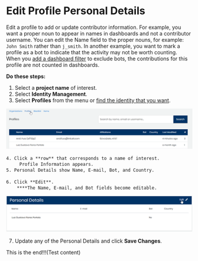 # Edit Profile Personal Details

Edit a profile to add or update contributor information. For example, you want a proper noun to appear in names in dashboards and not a contributor username. You can edit the Name field to the proper nouns, for example: `John Smith` rather than `j_smith`. In another example, you want to mark a profile as a bot to indicate that the activity may not be worth counting. When you [add a dashboard filter](../view-dashboard-analytics/add-and-manage-data-filters.md) to exclude bots, the contributions for this profile are not counted in dashboards.

**Do these steps:**

1. Select a **project name** of interest.
2. Select **Identity Management**.
3. Select **Profiles** from the menu or [find the identity that you want](find-a-profile-or-organization.md).

![](../.gitbook/assets/edit-profile.png)

    4. Click a **row** that corresponds to a name of interest.  
         Profile Information appears.  
    5. Personal Details show Name, E-mail, Bot, and Country.

    6. Click **Edit**.  
        ****The Name, E-mail, and Bot fields become editable.

![](../.gitbook/assets/edit-profile-info-2%20%281%29.png)

   7. Update any of the Personal Details and click **Save Changes**.

This is the end!!!\(Test content\)



